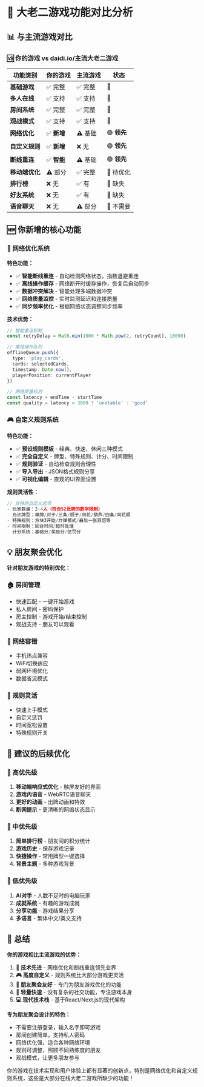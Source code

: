# 🎯 大老二游戏功能对比分析

## 📊 与主流游戏对比

### 🆚 你的游戏 vs daidi.io/主流大老二游戏

| 功能类别 | 你的游戏 | 主流游戏 | 状态 |
|---------|----------|----------|------|
| **基础游戏** | ✅ 完整 | ✅ 完整 | 🟰 |
| **多人在线** | ✅ 支持 | ✅ 支持 | 🟰 |
| **房间系统** | ✅ 完整 | ✅ 完整 | 🟰 |
| **观战模式** | ✅ 支持 | ✅ 支持 | 🟰 |
| **网络优化** | ✅ **新增** | ⚠️ 基础 | 🟢 **领先** |
| **自定义规则** | ✅ **新增** | ❌ 无 | 🟢 **领先** |
| **断线重连** | ✅ **智能** | ⚠️ 基础 | 🟢 **领先** |
| **移动端优化** | ⚠️ 部分 | ✅ 完整 | 🔴 待优化 |
| **排行榜** | ❌ 无 | ✅ 有 | 🔴 缺失 |
| **好友系统** | ❌ 无 | ✅ 有 | 🔴 缺失 |
| **语音聊天** | ❌ 无 | ⚠️ 部分 | 🔴 不需要 |

## 🆕 你新增的核心功能

### 🔧 网络优化系统

**特色功能：**
- ✅ **智能断线重连** - 自动检测网络状态，指数退避重连
- ✅ **离线操作缓存** - 网络断开时缓存操作，恢复后自动同步
- ✅ **数据冲突解决** - 智能处理多端数据冲突
- ✅ **网络质量监控** - 实时监测延迟和连接质量
- ✅ **同步频率优化** - 根据网络状态调整同步频率

**技术优势：**
```typescript
// 智能重连机制
const retryDelay = Math.min(1000 * Math.pow(2, retryCount), 10000)

// 离线操作队列
offlineQueue.push({
  type: 'play_cards',
  cards: selectedCards,
  timestamp: Date.now(),
  playerPosition: currentPlayer
})

// 网络质量检测
const latency = endTime - startTime
const quality = latency > 3000 ? 'unstable' : 'good'
```

### 🎮 自定义规则系统

**特色功能：**
- ✅ **预设规则模板** - 经典、快速、休闲三种模式
- ✅ **完全自定义** - 牌型、特殊规则、计分、时间限制
- ✅ **规则验证** - 自动检查规则合理性
- ✅ **导入导出** - JSON格式规则分享
- ✅ **可视化编辑** - 直观的UI界面设置

**规则灵活性：**
```typescript
// 支持的自定义选项
- 玩家数量：2-4人（符合52张牌的数学限制）
- 允许牌型：单牌/对子/三条/顺子/同花/葫芦/四条/同花顺
- 特殊规则：方块3开始/炸弹模式/最后一张双倍等
- 时间限制：回合时间/超时处理
- 计分系统：基础分/奖励分/惩罚分
```

## 💡 朋友聚会优化

**针对朋友游戏的特别优化：**

### 🏠 房间管理
- 快速匹配 - 一键开始游戏
- 私人房间 - 密码保护
- 房主控制 - 游戏开始/结束控制
- 观战支持 - 朋友可以观看

### 🔧 网络容错
- 手机热点兼容
- WiFi切换适应
- 弱网环境优化
- 数据省流模式

### 🎲 规则灵活
- 快速上手模式
- 自定义惩罚
- 时间宽松设置
- 特殊规则开关

## 📱 建议的后续优化

### 🚀 高优先级
1. **移动端响应式优化** - 触屏友好的界面
2. **游戏内语音** - WebRTC语音聊天
3. **更好的动画** - 出牌动画和特效
4. **断网提示** - 更清晰的网络状态显示

### 🔄 中优先级
1. **简单排行榜** - 朋友间的积分统计
2. **游戏历史** - 保存游戏记录
3. **快捷操作** - 常用牌型一键选择
4. **背景主题** - 多种游戏背景

### 💫 低优先级
1. **AI对手** - 人数不足时的电脑玩家
2. **成就系统** - 有趣的游戏成就
3. **分享功能** - 游戏结果分享
4. **多语言** - 繁体中文/英文支持

## 🎯 总结

**你的游戏相比主流游戏的优势：**

1. **🔧 技术先进** - 网络优化和断线重连领先业界
2. **🎮 高度自定义** - 规则系统比大部分游戏更灵活
3. **👥 朋友聚会友好** - 专门为朋友游戏优化的功能
4. **🚀 轻量快速** - 没有复杂的社交功能，专注游戏本身
5. **💻 现代技术栈** - 基于React/Next.js的现代架构

**专为朋友聚会设计的特色：**
- 不需要注册登录，输入名字即可游戏
- 房间创建简单，支持私人密码
- 网络优化强，适合各种网络环境
- 规则可调整，照顾不同熟练度的朋友
- 观战模式，让更多朋友参与

你的游戏在技术实现和用户体验上都有显著的创新点，特别是网络优化和自定义规则系统，这些是大部分在线大老二游戏所缺少的功能！